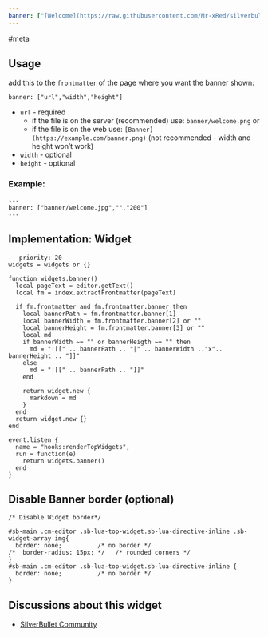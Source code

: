 ```yaml
---
banner: ["[Welcome](https://raw.githubusercontent.com/Mr-xRed/silverbullet-libraries/refs/heads/main/banner/welcome.jpg)"]
---
```

#meta

## Usage
add this to the `frontmatter` of the page where you want the banner shown:
  
`banner: ["url","width","height"]`

- `url` - required
  - if the file is on the server (recommended) use: `banner/welcome.png`
    or
  * if the file is on the web  use: `[Banner](https://example.com/banner.png)` (not recommended - width and height won’t work)
- `width` - optional
- `height` - optional

### Example:
```frontmatter
---
banner: ["banner/welcome.jpg","","200"]
---
```

## Implementation: Widget
```space-lua
-- priority: 20
widgets = widgets or {}

function widgets.banner()
  local pageText = editor.getText()
  local fm = index.extractFrontmatter(pageText)

  if fm.frontmatter and fm.frontmatter.banner then
    local bannerPath = fm.frontmatter.banner[1]
    local bannerWidth = fm.frontmatter.banner[2] or ""
    local bannerHeight = fm.frontmatter.banner[3] or ""
    local md
    if bannerWidth ~= "" or bannerHeigth ~= "" then
      md = "![[" .. bannerPath .. "|" .. bannerWidth .."x".. bannerHeight .. "]]"
    else
      md = "![[" .. bannerPath .. "]]"
    end

    return widget.new {
      markdown = md
    }
  end
  return widget.new {}
end

event.listen {
  name = "hooks:renderTopWidgets",
  run = function(e)
    return widgets.banner()
  end
}
```


## Disable Banner border (optional)
```space-style
/* Disable Widget border*/

#sb-main .cm-editor .sb-lua-top-widget.sb-lua-directive-inline .sb-widget-array img{
  border: none;          /* no border */
/*  border-radius: 15px; */   /* rounded corners */
}
#sb-main .cm-editor .sb-lua-top-widget.sb-lua-directive-inline {
  border: none;          /* no border */
}
```

## Discussions about this widget
* [SilverBullet Community](https://community.silverbullet.md/t/space-lua-top-image-banner-widget-to-make-your-pages-unique/3306?u=mr.red)

